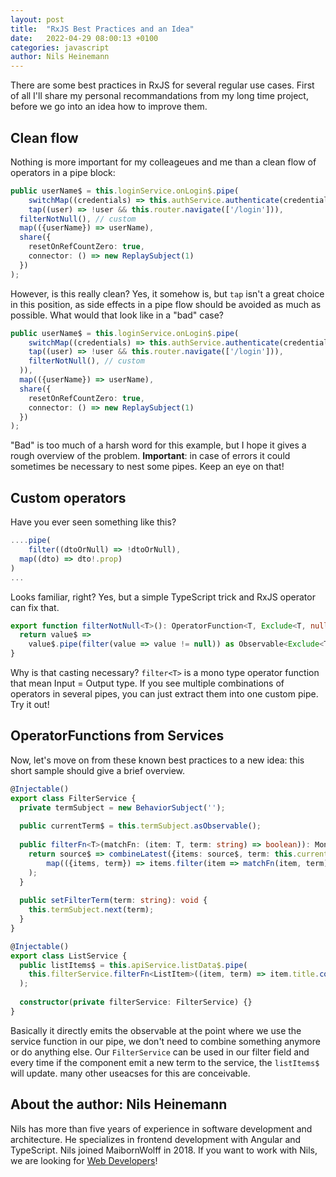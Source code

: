 ```yaml
---
layout: post
title:  "RxJS Best Practices and an Idea"
date:   2022-04-29 08:00:13 +0100
categories: javascript
author: Nils Heinemann
---
```


There are some best practices in RxJS for several regular use cases.
First of all I'll share my personal recommandations from my long time project, before we go into an idea how to improve them.

## Clean flow

Nothing is more important for my colleageues and me than a clean flow of operators in a pipe block:

```typescript
public userName$ = this.loginService.onLogin$.pipe(
	switchMap((credentials) => this.authService.authenticate(credentials)),
	tap((user) => !user && this.router.navigate(['/login'])),
  filterNotNull(), // custom
  map(({userName}) => userName),
  share({
    resetOnRefCountZero: true,
    connector: () => new ReplaySubject(1)
  })
);
```

However, is this really clean? Yes, it somehow is, but `tap` isn't a great choice in this position, as side effects in a pipe flow should be avoided as much as possible.
What would that look like in a "bad" case?

```typescript
public userName$ = this.loginService.onLogin$.pipe(
	switchMap((credentials) => this.authService.authenticate(credentials).pipe(
  	tap((user) => !user && this.router.navigate(['/login'])),
    filterNotNull(), // custom
  )),
  map(({userName}) => userName),
  share({
    resetOnRefCountZero: true,
    connector: () => new ReplaySubject(1)
  })
);
```

"Bad" is too much of a harsh word for this example, but I hope it gives a rough overview of the problem.
**Important**: in case of errors it could sometimes be necessary to nest some pipes. Keep an eye on that!

## Custom operators

Have you ever seen something like this?

```typescript
....pipe(
	filter((dtoOrNull) => !dtoOrNull),
  map((dto) => dto!.prop)
)
...
```

Looks familiar, right? Yes, but a simple TypeScript trick and RxJS operator can fix that.

```typescript
export function filterNotNull<T>(): OperatorFunction<T, Exclude<T, null | undefined>> {
  return value$ =>
    value$.pipe(filter(value => value != null)) as Observable<Exclude<T, null | undefined>>;
}
```

Why is that casting necessary? `filter<T>` is a mono type operator function that mean Input = Output type.
If you see multiple combinations of operators in several pipes, you can just extract them into one custom pipe. Try it out!

## OperatorFunctions from Services

Now, let's move on from these known best practices to a new idea: this short sample should give a brief overview.

```typescript
@Injectable()
export class FilterService {
  private termSubject = new BehaviorSubject('');
  
  public currentTerm$ = this.termSubject.asObservable();
  
  public filterFn<T>(matchFn: (item: T, term: string) => boolean)): MonoTypeOperatorFunction<T[]> {
    return source$ => combineLatest({items: source$, term: this.currentTerm$}).pipe(
    	map(({items, term}) => items.filter(item => matchFn(item, term)))
    );
  }
  
  public setFilterTerm(term: string): void {
    this.termSubject.next(term);
  }
}

@Injectable()
export class ListService {
  public listItems$ = this.apiService.listData$.pipe(
  	this.filterService.filterFn<ListItem>((item, term) => item.title.contains(term))
  );
  
  constructor(private filterService: FilterService) {}
}
```

Basically it directly emits the observable at the point where we use the service function in our pipe, we don't need to combine something anymore or do anything else. Our `FilterService` can be used in our filter field and every time if the component emit a new term to the service, the `listItems$` will update. many other useacses for this are conceivable.

## About the author: Nils Heinemann

Nils has more than five years of experience in software development and architecture. He specializes in frontend development with Angular and TypeScript. Nils joined MaibornWolff in 2018. If you want to work with Nils, we are looking for [Web Developers](https://www.maibornwolff.de/en/careers/job-vacancies/web-developer)!